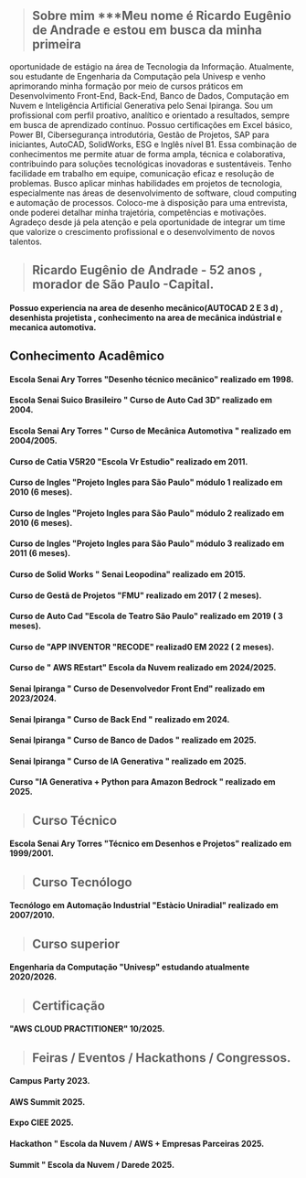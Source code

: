 >## Sobre mim ***Meu nome é Ricardo Eugênio de Andrade e estou em busca da minha primeira 
oportunidade de estágio na área de Tecnologia da Informação. Atualmente, sou 
estudante de Engenharia da Computação pela Univesp e venho aprimorando minha 
formação por meio de cursos práticos em Desenvolvimento Front-End, Back-End, 
Banco de Dados, Computação em Nuvem e Inteligência Artificial Generativa pelo 
Senai Ipiranga. 
Sou um profissional com perfil proativo, analítico e orientado a resultados, sempre 
em busca de aprendizado contínuo. Possuo certificações em Excel básico, Power BI, 
Cibersegurança introdutória, Gestão de Projetos, SAP para iniciantes, AutoCAD, 
SolidWorks, ESG e Inglês nível B1. Essa combinação de conhecimentos me permite 
atuar de forma ampla, técnica e colaborativa, contribuindo para soluções tecnológicas 
inovadoras e sustentáveis. 
Tenho facilidade em trabalho em equipe, comunicação eficaz e resolução de 
problemas. Busco aplicar minhas habilidades em projetos de tecnologia, 
especialmente nas áreas de desenvolvimento de software, cloud computing e 
automação de processos. 
Coloco-me à disposição para uma entrevista, onde poderei detalhar minha trajetória, 
competências e motivações. Agradeço desde já pela atenção e pela oportunidade de 
integrar um time que valorize o crescimento profissional e o desenvolvimento de 
novos talentos.

>## Ricardo Eugênio de Andrade - 52 anos , morador de São Paulo -Capital.
#### Possuo experiencia na area de desenho mecânico(AUTOCAD 2 E 3 d) , desenhista projetista , conhecimento na area de mecânica indústrial e mecanica automotiva.
## Conhecimento Acadêmico
#### Escola Senai Ary Torres "Desenho técnico mecânico"  realizado em 1998.
#### Escola Senai Suico Brasileiro " Curso de Auto Cad 3D" realizado em 2004.
#### Escola Senai Ary Torres " Curso de Mecânica Automotiva " realizado em 2004/2005.
#### Curso de Catia V5R20 "Escola Vr Estudio" realizado em 2011.
#### Curso de Ingles "Projeto Ingles para São Paulo" módulo 1 realizado em 2010 (6 meses).
#### Curso de Ingles "Projeto Ingles para São Paulo" módulo 2 realizado em 2010 (6 meses).
#### Curso de Ingles "Projeto Ingles para São Paulo" módulo 3 realizado em 2011 (6 meses).
#### Curso de Solid Works " Senai Leopodina" realizado em 2015.
#### Curso de Gestã de Projetos "FMU" realizado em 2017 ( 2 meses).
#### Curso de Auto Cad "Escola de Teatro São Paulo" realizado em 2019 ( 3 meses).
#### Curso de "APP INVENTOR "RECODE" realizad0 EM 2022 ( 2 meses).
#### Curso de " AWS REstart" Escola da Nuvem realizado em 2024/2025.
#### Senai Ipiranga " Curso de Desenvolvedor Front End" realizado em   2023/2024.
#### Senai Ipiranga  " Curso de Back End " realizado em 2024.
#### Senai Ipiranga  " Curso de Banco de Dados " realizado em 2025.
#### Senai Ipiranga  " Curso de IA Generativa "  realizado em 2025.
#### Curso "IA Generativa + Python para Amazon Bedrock " realizado em 2025.
>## Curso Técnico
#### Escola Senai Ary Torres "Técnico em Desenhos e Projetos" realizado em 1999/2001.
>## Curso Tecnólogo
#### Tecnólogo em Automação Industrial "Estàcio Uniradial" realizado em 2007/2010.
>## Curso superior
#### Engenharia da Computação "Univesp" estudando atualmente 2020/2026.
>## Certificação
#### "AWS CLOUD PRACTITIONER" 10/2025.
>## Feiras / Eventos / Hackathons / Congressos.
#### Campus Party 2023.
#### AWS Summit 2025.
#### Expo CIEE 2025.
#### Hackathon " Escola da Nuvem / AWS + Empresas Parceiras 2025.
#### Summit " Escola da Nuvem / Darede 2025.


